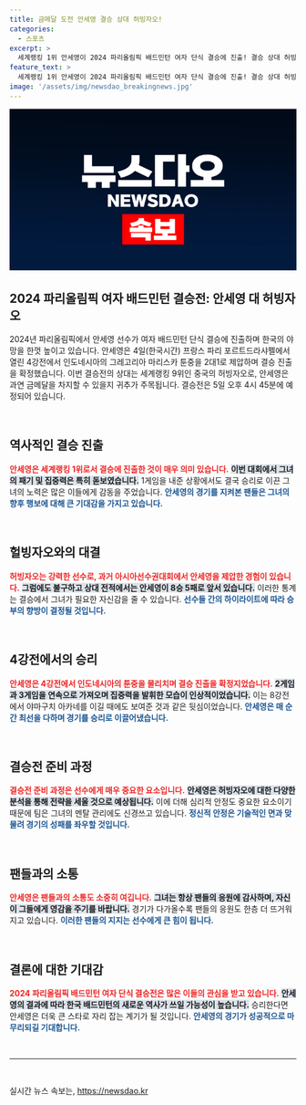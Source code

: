 ```yaml
---
title: 금메달 도전 안세영 결승 상대 허빙자오!
categories:
  - 스포츠
excerpt: >
  세계랭킹 1위 안세영이 2024 파리올림픽 배드민턴 여자 단식 결승에 진출! 결승 상대 허빙자오와의 대결, 금메달까지 단 1승 남았다. 과연 이번 대회 챔피언은 누가 될까?
feature_text: >
  세계랭킹 1위 안세영이 2024 파리올림픽 배드민턴 여자 단식 결승에 진출! 결승 상대 허빙자오와의 대결, 금메달까지 단 1승 남았다. 과연 이번 대회 챔피언은 누가 될까?
image: '/assets/img/newsdao_breakingnews.jpg'
---
```


<p><img src="/assets/img/newsdao_breakingnews.jpg" alt="ontimetimes 속보" /></p>

<h2>2024 파리올림픽 여자 배드민턴 결승전: 안세영 대 허빙자오</h2>

<p data-ke-size="size16">2024년 파리올림픽에서 안세영 선수가 여자 배드민턴 단식 결승에 진출하며 한국의 야망을 한껏 높이고 있습니다. 안세영은 4일(한국시간) 프랑스 파리 포르트드라샤펠에서 열린 4강전에서 인도네시아의 그레고리아 마리스카 툰중을 2대1로 제압하며 결승 진출을 확정했습니다. 이번 결승전의 상대는 세계랭킹 9위인 중국의 허빙자오로, 안세영은 과연 금메달을 차지할 수 있을지 귀추가 주목됩니다. 결승전은 5일 오후 4시 45분에 예정되어 있습니다.</p>

<p data-ke-size="size16">&nbsp;</p>

<h2>역사적인 결승 진출</h2>

<p><b><span style="color: #ee2323;">안세영은 세계랭킹 1위로서 결승에 진출한 것이 매우 의미 있습니다.</span></b> <b><span style="background-color: #21538527;">이번 대회에서 그녀의 패기 및 집중력은 특히 돋보였습니다.</span></b> 1게임을 내준 상황에서도 결국 승리로 이끈 그녀의 노력은 많은 이들에게 감동을 주었습니다. <b><span style="color: #1a5490;">안세영의 경기를 지켜본 팬들은 그녀의 향후 행보에 대해 큰 기대감을 가지고 있습니다.</span></b></p>

<p data-ke-size="size16">&nbsp;</p>

<h2>헐빙자오와의 대결</h2>

<p><b><span style="color: #ee2323;">허빙자오는 강력한 선수로, 과거 아시아선수권대회에서 안세영을 제압한 경험이 있습니다.</span></b> <b><span style="background-color: #21538527;">그럼에도 불구하고 상대 전적에서는 안세영이 8승 5패로 앞서 있습니다.</span></b> 이러한 통계는 결승에서 그녀가 필요한 자신감을 줄 수 있습니다. <b><span style="color: #1a5490;">선수들 간의 하이라이트에 따라 승부의 향방이 결정될 것입니다.</span></b></p>

<p data-ke-size="size16">&nbsp;</p>

<h2>4강전에서의 승리</h2>

<p><b><span style="color: #ee2323;">안세영은 4강전에서 인도네시아의 툰중을 물리치며 결승 진출을 확정지었습니다.</span></b> <b><span style="background-color: #21538527;">2게임과 3게임을 연속으로 가져오며 집중력을 발휘한 모습이 인상적이었습니다.</span></b> 이는 8강전에서 야마구치 아카네를 이길 때에도 보여준 것과 같은 뒷심이었습니다. <b><span style="color: #1a5490;">안세영은 매 순간 최선을 다하며 경기를 승리로 이끌어냈습니다.</span></b></p>

<p data-ke-size="size16">&nbsp;</p>

<h2>결승전 준비 과정</h2>

<p><b><span style="color: #ee2323;">결승전 준비 과정은 선수에게 매우 중요한 요소입니다.</span></b> <b><span style="background-color: #21538527;">안세영은 허빙자오에 대한 다양한 분석을 통해 전략을 세울 것으로 예상됩니다.</span></b> 이에 더해 심리적 안정도 중요한 요소이기 때문에 팀은 그녀의 멘탈 관리에도 신경쓰고 있습니다. <b><span style="color: #1a5490;">정신적 안정은 기술적인 면과 맞물려 경기의 성패를 좌우할 것입니다.</span></b></p>

<p data-ke-size="size16">&nbsp;</p>

<h2>팬들과의 소통</h2>

<p><b><span style="color: #ee2323;">안세영은 팬들과의 소통도 소중히 여깁니다.</span></b> <b><span style="background-color: #21538527;">그녀는 항상 팬들의 응원에 감사하며, 자신이 그들에게 영감을 주기를 바랍니다.</span></b> 경기가 다가올수록 팬들의 응원도 한층 더 뜨거워지고 있습니다. <b><span style="color: #1a5490;">이러한 팬들의 지지는 선수에게 큰 힘이 됩니다.</span></b></p>

<p data-ke-size="size16">&nbsp;</p>

<h2>결론에 대한 기대감</h2>

<p><b><span style="color: #ee2323;">2024 파리올림픽 배드민턴 여자 단식 결승전은 많은 이들의 관심을 받고 있습니다.</span></b> <b><span style="background-color: #21538527;">안세영의 결과에 따라 한국 배드민턴의 새로운 역사가 쓰일 가능성이 높습니다.</span></b> 승리한다면 안세영은 더욱 큰 스타로 자리 잡는 계기가 될 것입니다. <b><span style="color: #1a5490;">안세영의 경기가 성공적으로 마무리되길 기대합니다.</span></b></p>

<p data-ke-size="size16">&nbsp;</p>

<hr/>

<p data-ke-size="size16">&nbsp;</p>
실시간 뉴스 속보는, <a href="https://newsdao.kr" rel="dofollow">https://newsdao.kr</a>


